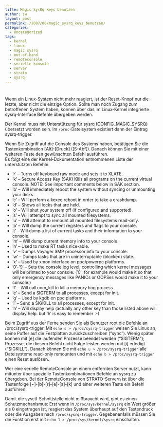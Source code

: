 ```yaml
---
title: Magic SysRq keys benutzen
author: sw
layout: post
permalink: /2007/06/magic_sysrq_keys_benutzen/
categories:
  - Uncategorized
tags:
  - kernel
  - linux
  - magic sysrq
  - out-of-band
  - remoteconsole
  - serielle konsole
  - server
  - strato
  - sysrq
---
```

# 

Wenn ein Linux-System nicht mehr reagiert, ist der Reset-Knopf nur die letzte, aber nicht die einzige Option. Sollte man noch Zugang zum betroffenen System haben, können über das im Linux-Kernel integrierte sysrq-Interface Befehle übergeben werden.

Der Kernel muss mit Unterstützung für sysrq (CONFIG\_MAGIC\_SYSRQ) übersetzt worden sein. Im `/proc`-Dateisystem existiert dann der Eintrag sysrq-trigger.

Wenn Sie Zugriff auf die Console des Systems haben, betätigen Sie die Tastenkombination \[Alt]-[Druck\] ([S-Abf]). Danach können Sie mit einer weiteren Taste den gewünschten Befehl ausführen.  
Es folgt eine der Kernel-Dokumentation entnommenen Liste der unterstützten Befehle.

*   ‘r’ – Turns off keyboard raw mode and sets it to XLATE.
*   ‘k’ – Secure Access Key (SAK) Kills all programs on the current virtual console. NOTE: See important comments below in SAK section.
*   ‘b’ – Will immediately reboot the system without syncing or unmounting your disks.
*   ‘c’ – Will perform a kexec reboot in order to take a crashdump.
*   ‘d’ – Shows all locks that are held.
*   ‘o’ – Will shut your system off (if configured and supported).
*   ‘s’ – Will attempt to sync all mounted filesystems.
*   ‘u’ – Will attempt to remount all mounted filesystems read-only.
*   ‘p’ – Will dump the current registers and flags to your console.
*   ‘t’ – Will dump a list of current tasks and their information to your console.
*   ‘m’ – Will dump current memory info to your console.
*   ‘n’ – Used to make RT tasks nice-able.
*   ‘v’ – Dumps Voyager SMP processor info to your console.
*   ‘w’ – Dumps tasks that are in uninterruptable (blocked) state.
*   ‘x’ – Used by xmon interface on ppc/powerpc platforms.
*   ’0′-’9′ – Sets the console log level, controlling which kernel messages will be printed to your console. (’0′, for example would make it so that only emergency messages like PANICs or OOPSes would make it to your console.)
*   ‘f’ – Will call oom_kill to kill a memory hog process.
*   ‘e’ – Send a SIGTERM to all processes, except for init.
*   ‘g’ – Used by kgdb on ppc platforms.
*   ‘i’ – Send a SIGKILL to all processes, except for init.
*   ‘h’ – Will display help (actually any other key than those listed above will display help. but ‘h’ is easy to remember :-)

Beim Zugriff aus der Ferne senden Sie als Benutzer root die Befehle an /proc/sysrq-trigger. Mit `echo s > /proc/sysrq-trigger` weisen Sie Linux an, seine Puffer auf die Festplatten zurückzuschreiben (“sync”). Wenig später können mit [e] die laufenden Prozesse beendet werden (“SIGTERM”); Prozesse, die diesem Befehl nicht Folge leisten werden mit [i] erledigt (“SIGKILL”). Danach können Sie mit `echo u > /proc/sysrq-trigger` alle Dateisysteme read-only remounten und mit `echo b > /proc/sysrq-trigger` einen Reset auslösen.

Wer eine serielle RemoteConsole an einem entfernten Server nutzt, kann mitunter über spezielle Tastenkombinationen Befehle an sysrq zu übergeben. Bei der RemoteConsole von STRATO-Servern ist über die Tastenfolge [~]-[b]-[r]-[e]-[a]-[k] und einer weiteren Taste ein Befehl ausführen.

Damit die sysctl-Schnittstelle nicht mißbraucht wird, gibt es einen Schutzmechanismus: Erst wenn in `/proc/sys/kernel/sysrq` ein Wert größer als 0 eingetragen ist, reagiert das System überhaupt auf den Tastendruck oder die Ausgaben nach `/proc/sysrq-trigger`. Gegebenenfalls müssen Sie die Funktion erst mit `echo 1 > /proc/sys/kernel/sysrq` einschalten.